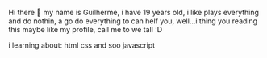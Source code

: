  Hi there 👋 my name is Guilherme, i have 19 years old, i like plays everything and do nothin, a go do everything to can helf you, well...i thing you reading this maybe like my profile, call me to we tall :D

i learning about:
html
css
and soo javascript

